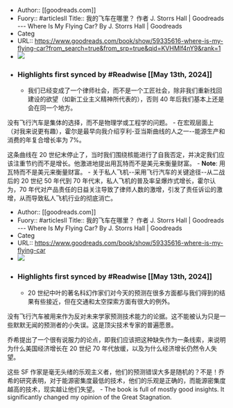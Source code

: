 - Author:: [[goodreads.com]]
- Fuory:: #articlesll Title:: 我的飞车在哪里？ 作者 J. Storrs Hall | Goodreads --- Where Is My Flying Car? By J. Storrs Hall | Goodreads
- Categ
- URL:: https://www.goodreads.com/book/show/59335616-where-is-my-flying-car?from_search=true&from_srp=true&qid=KVHMlf4nY9&rank=1
- ![](https://readwise-assets.s3.amazonaws.com/static/images/article1.be68295a7e40.png)
- ### Highlights first synced by #Readwise [[May 13th, 2024]]
    - 我们已经变成了一个律师社会，而不是一个工匠社会，除非我们重新找回建设的欲望（如新工业主义精神所代表的），否则 40 年后我们基本上还是会在同一个地方。   
  
没有飞行汽车是集体的选择，而不是物理学或工程学的问题。
    - 在宏观层面上（对我来说更有趣），霍尔是最早向我介绍亨利-亚当斯曲线的人之一--能源生产和消费的年复合增长率为 7%。   
  
这条曲线在 20 世纪末停止了，当时我们围绕核能进行了自我否定，并决定我们应该注重节约而不是增长。他激进地提出用瓦特而不是美元来衡量财富。
        - **Note**: 用瓦特而不是美元来衡量财富。
    - 关于私人飞机--采用飞行汽车的关键途径--从二战后的 20 世纪 50 年代到 70 年代末，私人飞机的普及率呈爆炸式增长，霍尔认为，70 年代对产品责任的日益关注导致了律师人数的激增，引发了责任诉讼的激增，从而导致私人飞机行业的彻底消亡。
- Author:: [[goodreads.com]]
- Fuory:: #articlesll Title:: 我的飞车在哪里？ 作者 J. Storrs Hall | Goodreads --- Where Is My Flying Car? By J. Storrs Hall | Goodreads
- Categ
- URL:: https://www.goodreads.com/book/show/59335616-where-is-my-flying-car
- ![](https://readwise-assets.s3.amazonaws.com/static/images/article0.00998d930354.png)
- ### Highlights first synced by #Readwise [[May 13th, 2024]]
    - 20 世纪中叶的著名科幻作家们对今天的预测在很多方面都与我们得到的结果有些接近，但在交通和太空探索方面有很大的例外。  
  
  
没有飞行汽车被用来作为反对未来学家预测技术能力的论据。这不能被认为只是一些默默无闻的预测者的小失误。这是顶尖技术专家的普遍愿景。  
  
  
乔希提出了一个很有说服力的论点，即我们应该把这种缺失作为一条线索，来说明为什么美国经济增长在 20 世纪 70 年代放缓，以及为什么经济增长仍然令人失望。  
  
  
这些 SF 作家是毫无头绪的乐观主义者，他们的预测错误大多是随机的？不是！乔希的研究表明，对于能源密集度最低的技术，他们的乐观是正确的，而能源密集度越高的技术，现实越让他们失望。
    - The book is full of mostly good insights. It significantly changed my opinion of the Great Stagnation.
